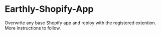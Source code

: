 # Earthly-Shopify-App
Overwrite any base Shopify app and reploy with the registered extention. More instructions to follow. 

